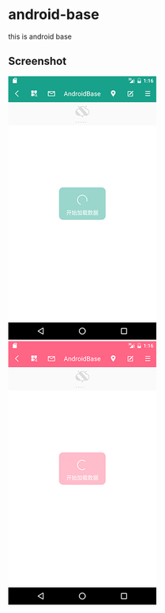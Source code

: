 ﻿# android-base
this is android base

## Screenshot
![Screenshot](https://raw.githubusercontent.com/LiangMaYong/android-base/master/screenshot_0.png)
![Screenshot](https://raw.githubusercontent.com/LiangMaYong/android-base/master/screenshot_1.png)
